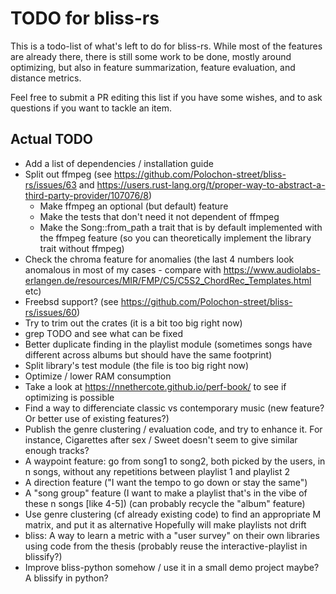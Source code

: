 # TODO for bliss-rs

This is a todo-list of what's left to do for bliss-rs.
While most of the features are already there, there is still some work to be
done, mostly around optimizing, but also in feature summarization, feature
evaluation, and distance metrics.

Feel free to submit a PR editing this list if you have some wishes, and to
ask questions if you want to tackle an item.

## Actual TODO

- Add a list of dependencies / installation guide
- Split out ffmpeg (see https://github.com/Polochon-street/bliss-rs/issues/63 and https://users.rust-lang.org/t/proper-way-to-abstract-a-third-party-provider/107076/8)
  - Make ffmpeg an optional (but default) feature 
  - Make the tests that don't need it not dependent of ffmpeg
  - Make the Song::from_path a trait that is by default implemented with the
    ffmpeg feature (so you can theoretically implement the library trait without ffmpeg)
- Check the chroma feature for anomalies (the last 4 numbers look anomalous in most of my cases -
  compare with https://www.audiolabs-erlangen.de/resources/MIR/FMP/C5/C5S2_ChordRec_Templates.html etc)
- Freebsd support? (see https://github.com/Polochon-street/bliss-rs/issues/60)
- Try to trim out the crates (it is a bit too big right now)
- grep TODO and see what can be fixed
- Better duplicate finding in the playlist module (sometimes songs have different across albums but should have the same footprint)
- Split library's test module (the file is too big right now)
- Optimize / lower RAM consumption
- Take a look at https://nnethercote.github.io/perf-book/ to see if optimizing is possible
- Find a way to differenciate classic vs contemporary music (new feature? Or better use of existing features?)
- Publish the genre clustering / evaluation code, and try to enhance it.
  For instance, Cigarettes after sex / Sweet doesn't seem to give similar enough tracks?
- A waypoint feature: go from song1 to song2, both picked by the users, in n songs, without any repetitions between playlist 1 and playlist 2
- A direction feature ("I want the tempo to go down or stay the same")
- A "song group" feature (I want to make a playlist that's in the vibe of these n songs [like 4-5])
  (can probably recycle the "album" feature)
- Use genre clustering (cf already existing code) to find an appropriate M matrix, and put it as alternative
  Hopefully will make playlists not drift
- bliss: A way to learn a metric with a "user survey" on their own libraries using code from the thesis
  (probably reuse the interactive-playlist in blissify?)
- Improve bliss-python somehow / use it in a small demo project maybe?
  A blissify in python?
